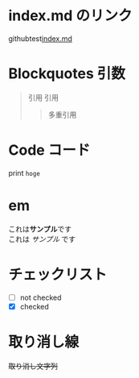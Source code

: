 # index.md のリンク

githubtest[index.md](./index.md)

# Blockquotes 引数

> 引用
> 引用
>
> > 多重引用

# Code コード

print `hoge`

# em

これは**サンプル**です  
これは _サンプル_ です

# チェックリスト

- [ ] not checked
- [x] checked

# 取り消し線

~~取り消し文字列~~
